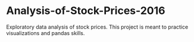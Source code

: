 # Analysis-of-Stock-Prices-2016
Exploratory data analysis of stock prices. This project is meant to practice visualizations and pandas skills.
